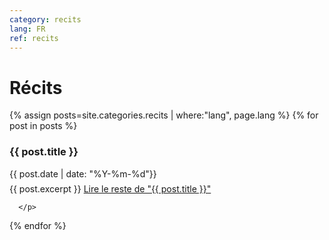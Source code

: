 ```yaml
---
category: recits
lang: FR
ref: recits
---
```

<h1>Récits</h1>


<div class="posts">
  {% assign posts=site.categories.recits | where:"lang", page.lang %}
  {% for post in posts %}

  <article class="post">

  <h3 style="margin-bottom:0">
   
{{ post.title }}
      </h3>
      <div class="date">
        {{ post.date | date: "%Y-%m-%d"}}
      </div>
          <p style="margin-top: .5em;">
        {{ post.excerpt }} <a href="{{ site.baseurl }}{{ post.url }}" class="read-more"><span class="fa fa-arrow-right"></span> Lire le reste de "{{ post.title }}"</a>

      </p>

  </article>
    
  {% endfor %}
</div>


